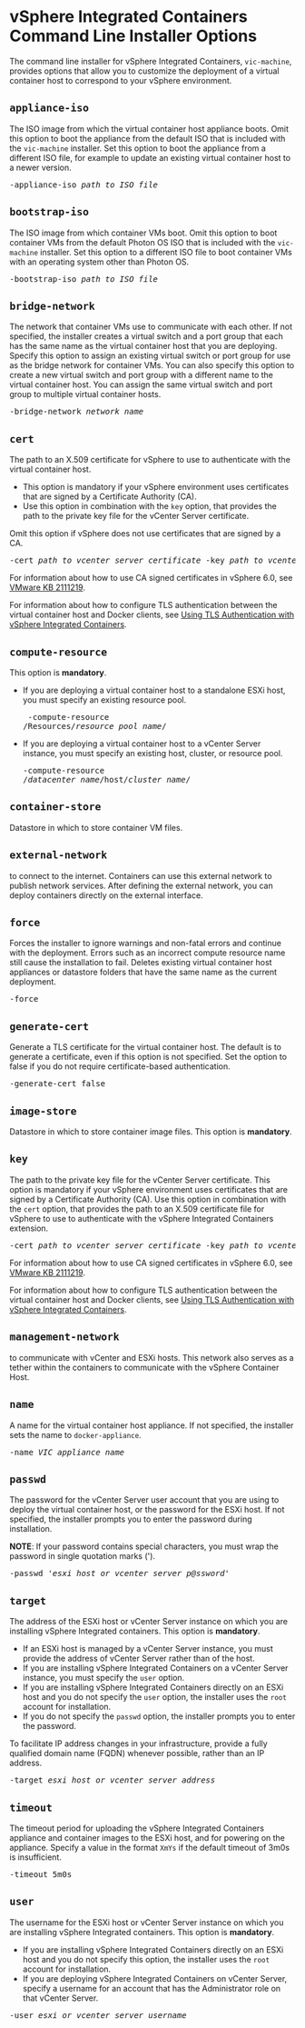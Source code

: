 # vSphere Integrated Containers Command Line Installer Options

The command line installer for vSphere Integrated Containers, `vic-machine`, provides options that allow you to customize the deployment of a virtual container host to correspond to your vSphere environment.

## `appliance-iso` ##

The ISO image from which the virtual container host appliance boots. Omit this option to boot the appliance from the default ISO that is included with the `vic-machine` installer. Set this option to boot the appliance from a different ISO file, for example to update an existing virtual container host to a newer version.

<pre>-appliance-iso <i>path_to_ISO_file</i></pre>

## `bootstrap-iso` ##

The ISO image from which container VMs boot. Omit this option to boot container VMs from the default Photon OS ISO that is included with the `vic-machine` installer. Set this option to a different ISO file to boot container VMs with an operating system other than Photon OS.

<pre>-bootstrap-iso <i>path_to_ISO_file</i></pre>

## `bridge-network` ##

The network that container VMs use to communicate with each other. If not specified, the installer creates a virtual switch and a port group that each has the same name as the virtual container host that you are deploying. Specify this option to assign an existing virtual switch or port group for use as the bridge network for container VMs. You can also specify this option to create a new virtual switch and port group with a different name to the virtual container host. You can assign the same virtual switch and port group to multiple virtual container hosts.

<pre>-bridge-network <i>network_name</i></pre>

## `cert` ##

The path to an X.509 certificate for vSphere to use to authenticate with the virtual container host.

- This option is mandatory if your vSphere environment uses certificates that are signed by a Certificate Authority (CA).
- Use this option in combination with the `key` option, that provides the path to the private key file for the vCenter Server certificate.

Omit this option if vSphere does not use certificates that are signed by a CA.

<pre>-cert <i>path_to_vcenter_server_certificate</i> -key <i>path_to_vcenter_server_key</i></pre>

For information about how to use CA signed certificates in vSphere 6.0, see [VMware KB 2111219](http://kb.vmware.com/kb/2111219). 

For information about how to configure TLS authentication between the virtual container host and Docker clients, see [Using TLS Authentication with vSphere Integrated Containers](using_tls_with_vic.md).

## `compute-resource` ##

This option is **mandatory**.

- If you are deploying a virtual container host to a standalone ESXi host, you must specify an existing resource pool.<pre> -compute-resource /Resources/<i>resource_pool_name</i>/</pre>
- If you are deploying a virtual container host to a vCenter Server instance, you must specify an existing host, cluster, or resource pool.<pre>-compute-resource /<i>datacenter_name</i>/host/<i>cluster_name</i>/</pre>

## `container-store` ##

Datastore in which to store container VM files.

## `external-network` ##

to connect to the internet. Containers can use this external network to publish network services. After defining the external network, you can deploy containers directly on the external interface.

## `force` ##
Forces the installer to ignore warnings and non-fatal errors and continue with the deployment. Errors such as an incorrect compute resource name still cause the installation to fail. Deletes existing virtual container host appliances or datastore folders that have the same name as the current deployment. 

<pre>-force</pre>

## `generate-cert` ##

Generate a TLS certificate for the virtual container host. The default is to generate a certificate, even if this option is not specified. Set the option to false if you do not require certificate-based authentication.

<pre>-generate-cert false</pre>

## `image-store` ##

Datastore in which to store container image files. This option is **mandatory**.

## `key` ##
The path to the private key file for the vCenter Server certificate. This option is mandatory if your vSphere environment uses certificates that are signed by a Certificate Authority (CA). Use this option in combination with the `cert` option, that provides the path to an X.509 certificate file for vSphere to use to authenticate with the vSphere Integrated Containers extension. 

<pre>-cert <i>path_to_vcenter_server_certificate</i> -key <i>path_to_vcenter_server_key</i></pre>

For information about how to use CA signed certificates in vSphere 6.0, see [VMware KB 2111219](http://kb.vmware.com/kb/2111219). 

For information about how to configure TLS authentication between the virtual container host and Docker clients, see [Using TLS Authentication with vSphere Integrated Containers](using_tls_with_vic.md).

## `management-network` ##

to communicate with vCenter and ESXi hosts. This network also serves as a tether within the containers to communicate with the vSphere Container Host.

## `name` ##
A name for the virtual container host appliance. If not specified, the installer sets the name to `docker-appliance`.
<pre>-name <i>VIC_appliance_name</i></pre>

## `passwd` ##
The password for the vCenter Server user account that you are using to deploy the virtual container host, or the password for the ESXi host. If not specified, the installer prompts you to enter the password during installation.

**NOTE**: If your password contains special characters, you must wrap the password in single quotation marks (').

<pre>-passwd '<i>esxi_host_or_vcenter_server_p@ssword</i>'</pre>

## `target` ##
The address of the ESXi host or vCenter Server instance on which you are installing vSphere Integrated containers. This option is **mandatory**.

- If an ESXi host is managed by a vCenter Server instance, you must provide the address of vCenter Server rather than of the host.
- If you are installing vSphere Integrated Containers on a vCenter Server instance, you must specify the `user` option.
- If you are installing vSphere Integrated Containers directly on an ESXi host and you do not specify the `user` option, the installer uses the `root` account for installation.
- If you do not specify the `passwd` option, the installer prompts you to enter the password.

To facilitate IP address changes in your infrastructure, provide a fully qualified domain name (FQDN) whenever possible, rather than an IP address.

<pre>-target <i>esxi_host_or_vcenter_server_address</i></pre>

## `timeout` ##
The timeout period for uploading the vSphere Integrated Containers  appliance and container images to the ESXi host, and for powering on the appliance. Specify a value in the format `XmYs` if the default timeout of 3m0s is insufficient.

<pre>-timeout 5m0s</pre>

## `user` ##
The username for the ESXi host or vCenter Server instance on which you are installing vSphere Integrated containers. This option is **mandatory**. 

- If you are installing vSphere Integrated Containers directly on an ESXi host and you do not specify this option, the installer uses the `root` account for installation.
- If you are deploying vSphere Integrated Containers on vCenter Server, specify a username for an account that has the Administrator role on that vCenter Server.

<pre>-user <i>esxi_or_vcenter_server_username</i></pre>